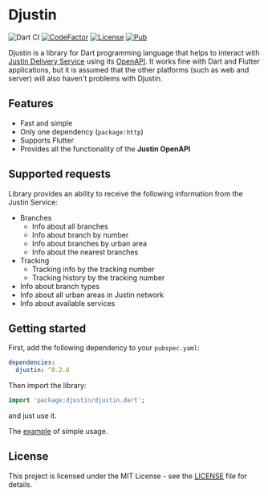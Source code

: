 # Djustin

![Dart CI](https://github.com/masich/djustin/workflows/Dart%20CI/badge.svg)
[![CodeFactor](https://www.codefactor.io/repository/github/masich/djustin/badge)](https://www.codefactor.io/repository/github/masich/djustin)
[![License](https://img.shields.io/badge/License-MIT-red.svg)](LICENSE)
[![Pub](https://img.shields.io/pub/v/djustin.svg)](https://pub.dartlang.org/packages/djustin)


Djustin is a library for Dart programming language that helps to interact with 
[Justin Delivery Service](https://justin.ua/) using its [OpenAPI](https://openapi.justin.ua/). 
It works fine with Dart and Flutter applications, but it is assumed that the other platforms (such as web and server) 
will also haven't problems with Djustin.

## Features
* Fast and simple
* Only one dependency (```package:http```)
* Supports Flutter
* Provides all the functionality of the **Justin OpenAPI**

## Supported requests
Library provides an ability to receive the following information from the Justin Service:
* Branches
    * Info about all branches
    * Info about branch by number
    * Info about branches by urban area
    * Info about the nearest branches
* Tracking
    * Tracking info by the tracking number
    * Tracking history by the tracking number
* Info about branch types
* Info about all urban areas in Justin network
* Info about available services

## Getting started
First, add the following dependency to your ```pubspec.yaml```:

```yaml
dependencies:
  djustin: ^0.2.0
```

Then import the library:

```dart
import 'package:djustin/djustin.dart';
```

and just use it.

The [example](example/djustin_example.dart) of simple usage.

## License

This project is licensed under the MIT License - see the [LICENSE](LICENSE) file for details.